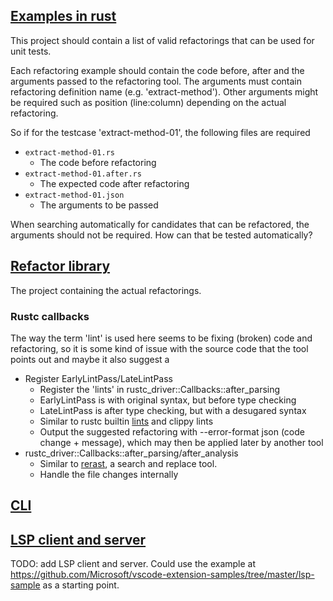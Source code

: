 ## [Examples in rust](./refactor-examples)
This project should contain a list of valid refactorings that can be used for unit tests.

Each refactoring example should contain the code before, after and the arguments passed to the refactoring tool. The arguments must contain refactoring definition name (e.g. 'extract-method'). Other arguments might be required such as position (line:column) depending on the actual refactoring.

So if for the testcase 'extract-method-01', the following files are required
* `extract-method-01.rs`
    * The code before refactoring
* `extract-method-01.after.rs`
    * The expected code after refactoring
* `extract-method-01.json`
    * The arguments to be passed

When searching automatically for candidates that can be refactored, the arguments should not be required. How can that be tested automatically?

## [Refactor library](./refactor-lib)
The project containing the actual refactorings. 

### Rustc callbacks

The way the term 'lint' is used here seems to be fixing (broken) code and refactoring, so it is some kind of issue with the source code that the tool points out and maybe it also suggest a 

* Register EarlyLintPass/LateLintPass
    * Register the 'lints' in rustc_driver::Callbacks::after_parsing
    * EarlyLintPass is with original syntax, but before type checking
    * LateLintPass is after type checking, but with a desugared syntax
    * Similar to rustc builtin [lints](https://rust-lang.github.io/rustc-guide/diagnostics.html#lints) and clippy lints
    * Output the suggested refactoring with --error-format json (code change + message),
    which may then be applied later by another tool
* rustc_driver::Callbacks::after_parsing/after_analysis
    * Similar to [rerast](https://github.com/google/rerast/), a search and replace tool.
    * Handle the file changes internally

## [CLI](./refactor-cli)


## [LSP client and server](./refactor-ls)
TODO: add LSP client and server. Could use the example at https://github.com/Microsoft/vscode-extension-samples/tree/master/lsp-sample as a starting point.
